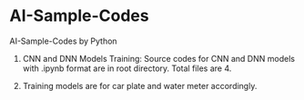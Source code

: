 # AI-Sample-Codes
AI-Sample-Codes by Python


1. CNN and DNN Models Training:
	Source codes for CNN and DNN models with .ipynb format are in root directory. Total files are 4.

2. Training models are for car plate and water meter accordingly.

